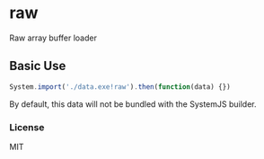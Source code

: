 raw
===

Raw array buffer loader

Basic Use
---------

```javascript
System.import('./data.exe!raw').then(function(data) {})
```

By default, this data will not be bundled with the SystemJS builder.

### License

MIT
